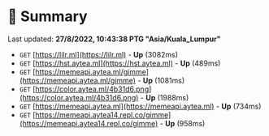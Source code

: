 # 📖 Summary
Last updated: **27/8/2022, 10:43:38 PTG "Asia/Kuala_Lumpur"**

- `GET` [https://lilr.ml](https://lilr.ml) - **Up** (3082ms)
- `GET` [https://hst.aytea.ml](https://hst.aytea.ml) - **Up** (489ms)
- `GET` [https://memeapi.aytea.ml/gimme](https://memeapi.aytea.ml/gimme) - **Up** (1081ms)
- `GET` [https://color.aytea.ml/4b31d6.png](https://color.aytea.ml/4b31d6.png) - **Up** (1988ms)
- `GET` [https://memeapi.aytea.ml](https://memeapi.aytea.ml) - **Up** (734ms)
- `GET` [https://memeapi.aytea14.repl.co/gimme](https://memeapi.aytea14.repl.co/gimme) - **Up** (958ms)
